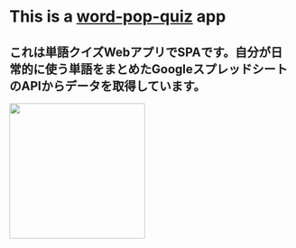 # This is a [word-pop-quiz](https://word-pop-quiz-7xwiln519-07130918.vercel.app/) app
## これは単語クイズWebアプリでSPAです。自分が日常的に使う単語をまとめたGoogleスプレッドシートのAPIからデータを取得しています。

<img src="https://user-images.githubusercontent.com/70265286/150666401-2f678aed-7fd4-49a3-8b5b-8590573ae74a.jpg" width="240px">

